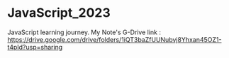 # JavaScript_2023
JavaScript learning journey. 
My Note's G-Drive link : 
https://drive.google.com/drive/folders/1iQT3baZfUUNubvj8Yhxan45OZ1-t4pId?usp=sharing
